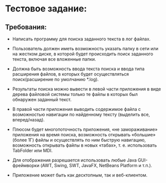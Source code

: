 Тестовое задание:
=====================

Требования:
-----------------------------------

* Написать программу для поиска заданного текста в лог файлах.

* Пользователь должен иметь возможность указать папку в сети или на жестком диске, в которой будет
  происходить поиск заданного текста, включая все вложенные папки.
  
* Должна быть возможность ввода текста поиска и ввода типа расширения файлов, в которых будет
  осуществляться поиск(расширение по умолчанию *.log).

* Результаты поиска можно вывести в левой части приложения в виде дерева файловой системы
  только те файлы в которых был обнаружен заданный текст.
  
* В правой части приложения выводить содержимое файла с возможностью навигации по найденному
  тексту (выделить все, вперед/назад).

* Плюсом будет многопоточность приложения, «не замораживание» приложения на время поиска,
  возможность открывать «большие» (более 1Г) файлы и осуществлять по ним быструю навигацию,
  возможность открывать файлы в новых «табах», т. е. использовать TabFolder или MDI.

* Для отображения разрешается использовать любые Java GUI-фреймворки (AWT, Swing, SWT, JavaFX,
  NetBeans Platform и т.п.).
  
* Приложение может быть как десктопным, так и веб-клиентом.
